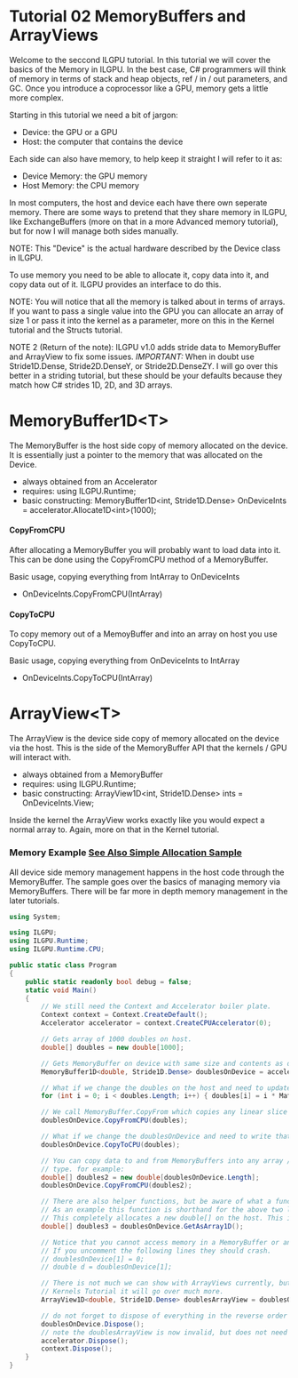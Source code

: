 # Tutorial 02 MemoryBuffers and ArrayViews

Welcome to the seccond ILGPU tutorial. In this tutorial we will cover the basics
of the Memory in ILGPU. In the best case, C# programmers will think of memory
in terms of stack and heap objects, ref / in / out parameters, and GC. Once you
introduce a coprocessor like a GPU, memory gets a little more complex.

Starting in this tutorial we need a bit of jargon:

* Device: the GPU or a GPU
* Host: the computer that contains the device

Each side can also have memory, to help keep it straight I will refer to it as:

* Device Memory: the GPU memory
* Host Memory: the CPU memory

In most computers, the host and device each have there own seperate memory. There are some ways
to pretend that they share memory in ILGPU, like ExchangeBuffers (more on that in a more Advanced
memory tutorial), but for now I will manage both sides manually.

NOTE: This "Device" is the actual hardware described by the Device class in ILGPU.

To use memory you need to be able to allocate it, copy data into it, and copy data out of it.
ILGPU provides an interface to do this.

NOTE: You will notice that all the memory is talked about in terms of arrays. If you want to pass
a single value into the GPU you can allocate an array of size 1 or pass it into the kernel as a
parameter, more on this in the Kernel tutorial and the Structs tutorial.

NOTE 2 (Return of the note): ILGPU v1.0 adds stride data to MemoryBuffer and ArrayView to fix
some issues. *IMPORTANT:* When in doubt use Stride1D.Dense, Stride2D.DenseY, or Stride2D.DenseZY.
I will go over this better in a striding tutorial, but these should be your defaults because they
match how C# strides 1D, 2D, and 3D arrays.

# MemoryBuffer1D\<T\>

The MemoryBuffer is the host side copy of memory allocated on the device. It is essentially just a
pointer to the memory that was allocated on the Device.

* always obtained from an Accelerator
* requires: using ILGPU.Runtime;
* basic constructing: MemoryBuffer1D\<int, Stride1D.Dense\> OnDeviceInts = accelerator.Allocate1D\<int\>(1000);

#### CopyFromCPU

After allocating a MemoryBuffer you will probably want to load data into it. This can be done
using the CopyFromCPU method of a MemoryBuffer.

Basic usage, copying everything from IntArray to OnDeviceInts

* OnDeviceInts.CopyFromCPU(IntArray)

#### CopyToCPU

To copy memory out of a MemoyBuffer and into an array on host you use CopyToCPU.

Basic usage, copying everything from OnDeviceInts to IntArray

* OnDeviceInts.CopyToCPU(IntArray)

# ArrayView\<T\>

The ArrayView is the device side copy of memory allocated on the device via the host. This is the side of the
MemoryBuffer
API that the kernels / GPU will interact with.

* always obtained from a MemoryBuffer
* requires: using ILGPU.Runtime;
* basic constructing: ArrayView1D\<int, Stride1D.Dense\> ints = OnDeviceInts.View;

Inside the kernel the ArrayView works exactly like you would expect a normal array to. Again, more on that in the
Kernel tutorial.

### Memory Example [See Also Simple Allocation Sample](https://github.com/m4rs-mt/ILGPU/tree/master/Samples/SimpleAlloc)

All device side memory management happens in the host code through the MemoryBuffer.
The sample goes over the basics of managing memory via MemoryBuffers. There will be far more
in depth memory management in the later tutorials.

```c#
using System;

using ILGPU;
using ILGPU.Runtime;
using ILGPU.Runtime.CPU;

public static class Program
{
    public static readonly bool debug = false;
    static void Main()
    {
        // We still need the Context and Accelerator boiler plate.
        Context context = Context.CreateDefault();
        Accelerator accelerator = context.CreateCPUAccelerator(0);

        // Gets array of 1000 doubles on host.
        double[] doubles = new double[1000];

        // Gets MemoryBuffer on device with same size and contents as doubles.
        MemoryBuffer1D<double, Stride1D.Dense> doublesOnDevice = accelerator.Allocate1D(doubles);

        // What if we change the doubles on the host and need to update the device side memory?
        for (int i = 0; i < doubles.Length; i++) { doubles[i] = i * Math.PI; }

        // We call MemoryBuffer.CopyFrom which copies any linear slice of doubles into the device side memory.
        doublesOnDevice.CopyFromCPU(doubles);

        // What if we change the doublesOnDevice and need to write that data into host memory?
        doublesOnDevice.CopyToCPU(doubles);

        // You can copy data to and from MemoryBuffers into any array / span / memorybuffer that allocates the same
        // type. for example:
        double[] doubles2 = new double[doublesOnDevice.Length];
        doublesOnDevice.CopyFromCPU(doubles2);

        // There are also helper functions, but be aware of what a function does.
        // As an example this function is shorthand for the above two lines.
        // This completely allocates a new double[] on the host. This is slow.
        double[] doubles3 = doublesOnDevice.GetAsArray1D();

        // Notice that you cannot access memory in a MemoryBuffer or an ArrayView from host code.
        // If you uncomment the following lines they should crash.
        // doublesOnDevice[1] = 0;
        // double d = doublesOnDevice[1];

        // There is not much we can show with ArrayViews currently, but in the 
        // Kernels Tutorial it will go over much more.
        ArrayView1D<double, Stride1D.Dense> doublesArrayView = doublesOnDevice.View;

        // do not forget to dispose of everything in the reverse order you constructed it.
        doublesOnDevice.Dispose();
        // note the doublesArrayView is now invalid, but does not need to be disposed.
        accelerator.Dispose();
        context.Dispose();
    }
}
```
